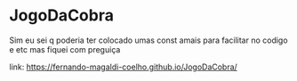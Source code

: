 # JogoDaCobra

Sim eu sei q poderia ter colocado umas const amais para facilitar no codigo e etc mas fiquei com preguiça

link: https://fernando-magaldi-coelho.github.io/JogoDaCobra/
